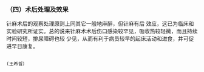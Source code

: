 ### （四）术后处理及效果

 针麻术后的观察处理原则上同其它一般地麻醉，但针麻有后 效应，这已为临床和实验研究所证实。总的说来针麻术术后伤口感染较罕见，吸收热较轻微，而且持续时间较短，排尿障碍也较 少见，从而有利于病员较早的起床活动和进食，并可促进早日康复。

                                                                                                                                                           (王希哲）

